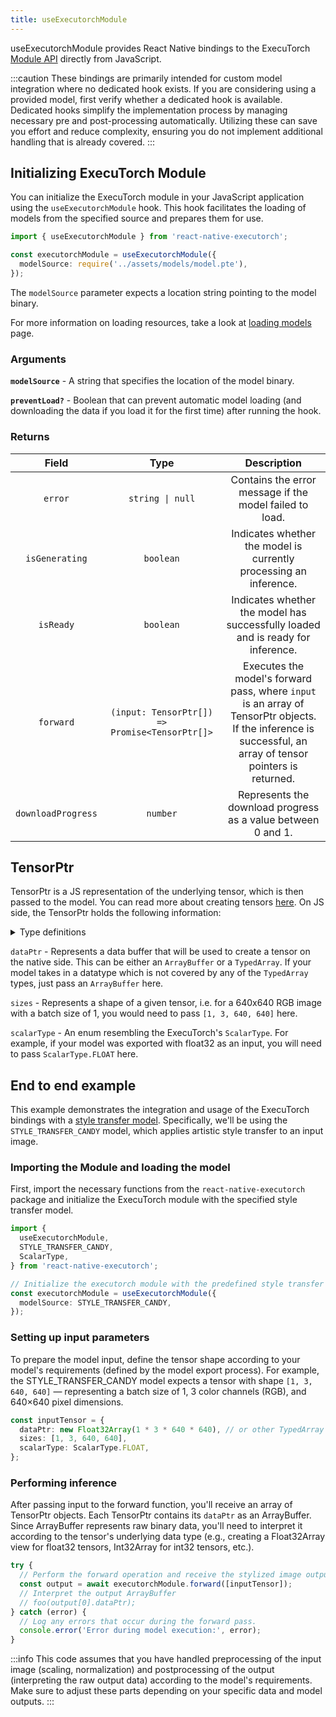 ```yaml
---
title: useExecutorchModule
---
```


useExecutorchModule provides React Native bindings to the ExecuTorch [Module API](https://pytorch.org/executorch/stable/extension-module.html) directly from JavaScript.

:::caution
These bindings are primarily intended for custom model integration where no dedicated hook exists. If you are considering using a provided model, first verify whether a dedicated hook is available. Dedicated hooks simplify the implementation process by managing necessary pre and post-processing automatically. Utilizing these can save you effort and reduce complexity, ensuring you do not implement additional handling that is already covered.
:::

## Initializing ExecuTorch Module

You can initialize the ExecuTorch module in your JavaScript application using the `useExecutorchModule` hook. This hook facilitates the loading of models from the specified source and prepares them for use.

```typescript
import { useExecutorchModule } from 'react-native-executorch';

const executorchModule = useExecutorchModule({
  modelSource: require('../assets/models/model.pte'),
});
```

The `modelSource` parameter expects a location string pointing to the model binary.

For more information on loading resources, take a look at [loading models](../../01-fundamentals/02-loading-models.md) page.

### Arguments

**`modelSource`** - A string that specifies the location of the model binary.

**`preventLoad?`** - Boolean that can prevent automatic model loading (and downloading the data if you load it for the first time) after running the hook.

### Returns

|       Field        |                      Type                      |                                                                         Description                                                                         |
| :----------------: | :--------------------------------------------: | :---------------------------------------------------------------------------------------------------------------------------------------------------------: |
|      `error`       |        <code>string &#124; null</code>         |                                                   Contains the error message if the model failed to load.                                                   |
|   `isGenerating`   |                   `boolean`                    |                                              Indicates whether the model is currently processing an inference.                                              |
|     `isReady`      |                   `boolean`                    |                                       Indicates whether the model has successfully loaded and is ready for inference.                                       |
|     `forward`      | `(input: TensorPtr[]) => Promise<TensorPtr[]>` | Executes the model's forward pass, where `input` is an array of TensorPtr objects. If the inference is successful, an array of tensor pointers is returned. |
| `downloadProgress` |                    `number`                    |                                                Represents the download progress as a value between 0 and 1.                                                 |

## TensorPtr

TensorPtr is a JS representation of the underlying tensor, which is then passed to the model. You can read more about creating tensors [here](https://docs.pytorch.org/executorch/stable/extension-tensor.html). On JS side, the TensorPtr holds the following information:

<details>
<summary>Type definitions</summary>

```typescript
interface TensorPtr {
  dataPtr: TensorBuffer;
  sizes: number[];
  scalarType: ScalarType;
}

type TensorBuffer =
  | ArrayBuffer
  | Float32Array
  | Float64Array
  | Int8Array
  | Int16Array
  | Int32Array
  | Uint8Array
  | Uint16Array
  | Uint32Array
  | BigInt64Array
  | BigUint64Array;

enum ScalarType {
  BYTE = 0,
  CHAR = 1,
  SHORT = 2,
  INT = 3,
  LONG = 4,
  HALF = 5,
  FLOAT = 6,
  DOUBLE = 7,
  BOOL = 11,
  QINT8 = 12,
  QUINT8 = 13,
  QINT32 = 14,
  QUINT4X2 = 16,
  QUINT2X4 = 17,
  BITS16 = 22,
  FLOAT8E5M2 = 23,
  FLOAT8E4M3FN = 24,
  FLOAT8E5M2FNUZ = 25,
  FLOAT8E4M3FNUZ = 26,
  UINT16 = 27,
  UINT32 = 28,
  UINT64 = 29,
}
```

</details>

`dataPtr` - Represents a data buffer that will be used to create a tensor on the native side. This can be either an `ArrayBuffer` or a `TypedArray`. If your model takes in a datatype which is not covered by any of the `TypedArray` types, just pass an `ArrayBuffer` here.

`sizes` - Represents a shape of a given tensor, i.e. for a 640x640 RGB image with a batch size of 1, you would need to pass `[1, 3, 640, 640]` here.

`scalarType` - An enum resembling the ExecuTorch's `ScalarType`. For example, if your model was exported with float32 as an input, you will need to pass `ScalarType.FLOAT` here.

## End to end example

This example demonstrates the integration and usage of the ExecuTorch bindings with a [style transfer model](../../02-hooks/02-computer-vision/useStyleTransfer.md). Specifically, we'll be using the `STYLE_TRANSFER_CANDY` model, which applies artistic style transfer to an input image.

### Importing the Module and loading the model

First, import the necessary functions from the `react-native-executorch` package and initialize the ExecuTorch module with the specified style transfer model.

```typescript
import {
  useExecutorchModule,
  STYLE_TRANSFER_CANDY,
  ScalarType,
} from 'react-native-executorch';

// Initialize the executorch module with the predefined style transfer model.
const executorchModule = useExecutorchModule({
  modelSource: STYLE_TRANSFER_CANDY,
});
```

### Setting up input parameters

To prepare the model input, define the tensor shape according to your model's requirements (defined by the model export process). For example, the STYLE_TRANSFER_CANDY model expects a tensor with shape `[1, 3, 640, 640]` — representing a batch size of 1, 3 color channels (RGB), and 640×640 pixel dimensions.

```typescript
const inputTensor = {
  dataPtr: new Float32Array(1 * 3 * 640 * 640), // or other TypedArray / ArrayBuffer
  sizes: [1, 3, 640, 640],
  scalarType: ScalarType.FLOAT,
};
```

### Performing inference

After passing input to the forward function, you'll receive an array of TensorPtr objects. Each TensorPtr contains its `dataPtr` as an ArrayBuffer. Since ArrayBuffer represents raw binary data, you'll need to interpret it according to the tensor's underlying data type (e.g., creating a Float32Array view for float32 tensors, Int32Array for int32 tensors, etc.).

```typescript
try {
  // Perform the forward operation and receive the stylized image output.
  const output = await executorchModule.forward([inputTensor]);
  // Interpret the output ArrayBuffer
  // foo(output[0].dataPtr);
} catch (error) {
  // Log any errors that occur during the forward pass.
  console.error('Error during model execution:', error);
}
```

:::info
This code assumes that you have handled preprocessing of the input image (scaling, normalization) and postprocessing of the output (interpreting the raw output data) according to the model's requirements. Make sure to adjust these parts depending on your specific data and model outputs.
:::
